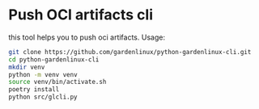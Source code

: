 # Push OCI artifacts cli
this tool helps you to push oci artifacts. Usage:

```bash
git clone https://github.com/gardenlinux/python-gardenlinux-cli.git
cd python-gardenlinux-cli
mkdir venv
python -m venv venv
source venv/bin/activate.sh
poetry install
python src/glcli.py
```